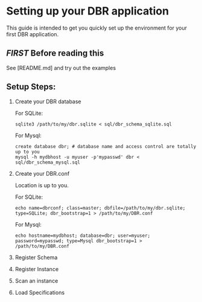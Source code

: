 Setting up your DBR application
===
This guide is intended to get you quickly set up the environment for your first DBR application.


*FIRST* Before reading this
---

See [README.md] and try out the examples

Setup Steps:
---

 1. Create your DBR database

    For SQLite:

        sqlite3 /path/to/my/dbr.sqlite < sql/dbr_schema_sqlite.sql

    For Mysql:

        create database dbr; # database name and access control are totally up to you
        mysql -h mydbhost -u myuser -p'mypasswd' dbr < sql/dbr_schema_mysql.sql

 2. Create your DBR.conf

    Location is up to you.

    For SQLite:

        echo name=dbrconf; class=master; dbfile=/path/to/my/dbr.sqlite; type=SQLite; dbr_bootstrap=1 > /path/to/my/DBR.conf

    For Mysql:

        echo hostname=mydbhost; database=dbr; user=myuser; password=mypasswd; type=Mysql dbr_bootstrap=1 > /path/to/my/DBR.conf

 3. Register Schema
 4. Register Instance
 5. Scan an instance
 6. Load Specifications